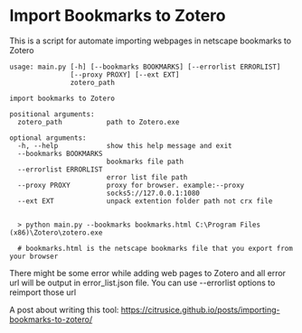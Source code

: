 # Import Bookmarks to Zotero
This is a script for automate importing webpages in netscape bookmarks to Zotero

```
usage: main.py [-h] [--bookmarks BOOKMARKS] [--errorlist ERRORLIST]
               [--proxy PROXY] [--ext EXT]
               zotero_path

import bookmarks to Zotero

positional arguments:
  zotero_path           path to Zotero.exe

optional arguments:
  -h, --help            show this help message and exit
  --bookmarks BOOKMARKS
                        bookmarks file path
  --errorlist ERRORLIST
                        error list file path
  --proxy PROXY         proxy for browser. example:--proxy
                        socks5://127.0.0.1:1080
  --ext EXT             unpack extention folder path not crx file


  > python main.py --bookmarks bookmarks.html C:\Program Files (x86)\Zotero\zotero.exe

  # bookmarks.html is the netscape bookmarks file that you export from your browser
  ```

There might be some error while adding web pages to Zotero and all error url will be output in error_list.json file. You can use --errorlist options to reimport those url

A post about writing this tool: https://citrusice.github.io/posts/importing-bookmarks-to-zotero/